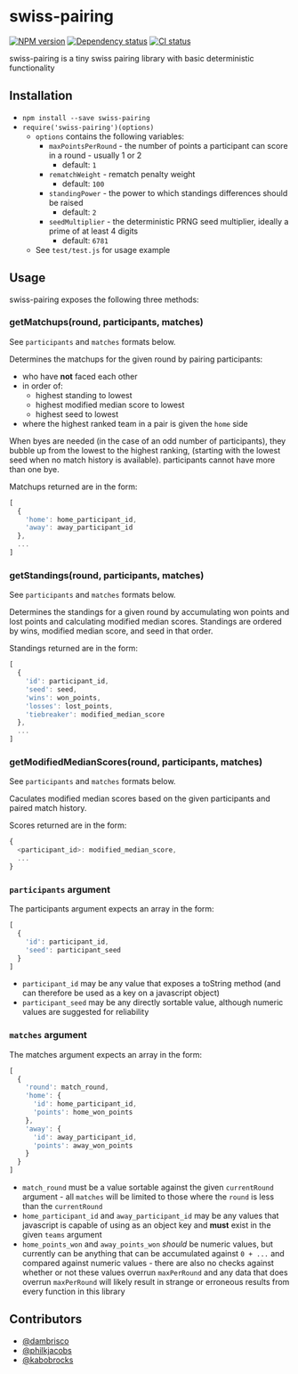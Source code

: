 # swiss-pairing

[![NPM version](https://img.shields.io/npm/v/swiss-pairing?logo=npm)](https://npmjs.org/package/swiss-pairing "View this project on NPM")
[![Dependency status](https://img.shields.io/librariesio/github/dambrisco/swiss-pairing?logo=librariesio)](https://libraries.io/github/dambrisco/swiss-pairing "View this project on Libraries.io")
[![CI status](https://img.shields.io/github/actions/workflow/status/dambrisco/swiss-pairing/node.js.yml?logo=github)](https://github.com/dambrisco/swiss-pairing/actions/workflows/node.js.yml?query=branch%3Atrunk "View this project's CI run history")


swiss-pairing is a tiny swiss pairing library with basic deterministic functionality

## Installation

* `npm install --save swiss-pairing`
* `require('swiss-pairing')(options)`
  * `options` contains the following variables:
    * `maxPointsPerRound` - the number of points a participant can score in a
      round - usually 1 or 2
      * default: `1`
    * `rematchWeight` - rematch penalty weight
      * default: `100`
    * `standingPower` - the power to which standings differences should be
      raised
      * default: `2`
    * `seedMultiplier` - the deterministic PRNG seed multiplier, ideally a prime
      of at least 4 digits
      * default: `6781`
  * See `test/test.js` for usage example

## Usage

swiss-pairing exposes the following three methods:

### getMatchups(round, participants, matches)

See `participants` and `matches` formats below.

Determines the matchups for the given round by pairing participants:

* who have **not** faced each other
* in order of:
  * highest standing to lowest
  * highest modified median score to lowest
  * highest seed to lowest
* where the highest ranked team in a pair is given the `home` side

When byes are needed (in the case of an odd number of participants), they bubble
up from the lowest to the highest ranking, (starting with the lowest seed when
no match history is available). participants cannot have more than one bye.

Matchups returned are in the form:

```javascript
[
  {
    'home': home_participant_id,
    'away': away_participant_id
  },
  ...
]
```

### getStandings(round, participants, matches)

See `participants` and `matches` formats below.

Determines the standings for a given round by accumulating won points and lost
points and calculating modified median scores. Standings are ordered by wins,
modified median score, and seed in that order.

Standings returned are in the form:

```javascript
[
  {
    'id': participant_id,
    'seed': seed,
    'wins': won_points,
    'losses': lost_points,
    'tiebreaker': modified_median_score
  },
  ...
]
```

### getModifiedMedianScores(round, participants, matches)

See `participants` and `matches` formats below.

Caculates modified median scores based on the given participants and paired
match history.

Scores returned are in the form:

```javascript
{
  <participant_id>: modified_median_score,
  ...
}
```

### `participants` argument

The participants argument expects an array in the form:

```javascript
[
  {
    'id': participant_id,
    'seed': participant_seed
  }
]
```

* `participant_id` may be any value that exposes a toString method (and can
therefore be used as a key on a javascript object)
* `participant_seed` may be any directly sortable value, although numeric values
are suggested for reliability

### `matches` argument

The matches argument expects an array in the form:

```javascript
[
  {
    'round': match_round,
    'home': {
      'id': home_participant_id,
      'points': home_won_points
    },
    'away': {
      'id': away_participant_id,
      'points': away_won_points
    }
  }
]
```

* `match_round` must be a value sortable against the given `currentRound`
argument - all `matches` will be limited to those where the `round` is less than
the `currentRound`
* `home_participant_id` and `away_participant_id` may be any values that
javascript is capable of using as an object key and **must** exist in the given
`teams` argument
* `home_points_won` and `away_points_won` *should* be numeric values, but
currently can be anything that can be accumulated against `0 + ...` and compared
against numeric values - there are also no checks against whether or not these
values overrun `maxPerRound` and any data that does overrun `maxPerRound` will
likely result in strange or erroneous results from every function in this
library

## Contributors
* [@dambrisco](https://github.com/dambrisco)
* [@philkjacobs](https://github.com/philkjacobs)
* [@kabobrocks](https://github.com/kabobrocks)
